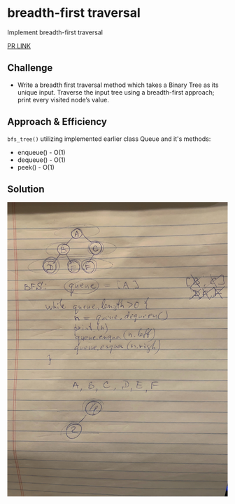 # breadth-first traversal
Implement breadth-first traversal

[PR LINK](https://github.com/NadyaIlinskiy/data-structures-and-algorithms-2/pull/19)

## Challenge
* Write a breadth first traversal method which takes a Binary Tree as its unique input.
Traverse the input tree using a breadth-first approach; print every visited node’s value.

## Approach & Efficiency
 
 `bfs_tree()` utilizing implemented earlier class Queue and it's methods:
* enqueue() - 
O(1)
* dequeue() - 
O(1)
* peek() - 
O(1) 

## Solution

![solution for insertShiftArray](/assets/breadth-first.jpg)
